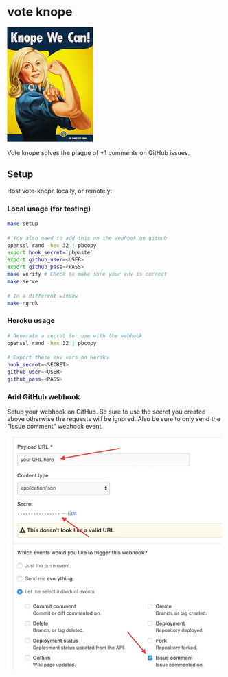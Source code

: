 # vote knope

![](knope.jpg)

Vote knope solves the plague of +1 comments on GitHub issues.

## Setup

Host vote-knope locally, or remotely:

### Local usage (for testing)

```sh
make setup

# You also need to add this on the webhook on github
openssl rand -hex 32 | pbcopy
export hook_secret=`pbpaste`
export github_user=<USER>
export github_pass=<PASS>
make verify # Check to make sure your env is correct
make serve

# In a different window
make ngrok
```

### Heroku usage

```sh
# Generate a secret for use with the webhook
openssl rand -hex 32 | pbcopy

# Export these env vars on Heroku
hook_secret=<SECRET>
github_user=<USER>
github_pass=<PASS>
```

### Add GitHub webhook

Setup your webhook on GitHub. Be sure to use the secret you created
above otherwise the requests will be ignored. Also be sure to only send
the "Issue comment" webhook event.

![](webhook.jpg)
